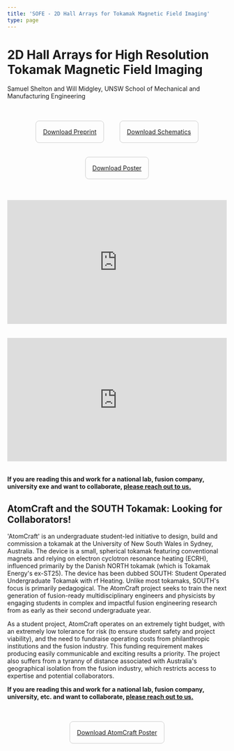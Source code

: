 ```yaml
---
title: 'SOFE - 2D Hall Arrays for Tokamak Magnetic Field Imaging'
type: page
---
```


# 2D Hall Arrays for High Resolution Tokamak Magnetic Field Imaging

Samuel Shelton and Will Midgley, UNSW School of Mechanical and Manufacturing Engineering

<div style="max-width: 800px; margin: 2rem auto; font-family: -apple-system, BlinkMacSystemFont, 'Segoe UI', system-ui, sans-serif;">

  <!-- PDF Download Buttons -->
  <div style="text-align: center; margin: 2rem 0;">
    <div style="display: inline-block; margin: 1rem; padding: 1rem; border: 1px solid #ccc; border-radius: 8px;">
      <a class="btn btn-primary" href="/preprint.pdf" download="HallArray_preprint_SOFE2025.pdf">
        <i class="fa-solid fa-file-pdf"></i> Download Preprint
      </a>
    </div>
    <div style="display: inline-block; margin: 1rem; padding: 1rem; border: 1px solid #ccc; border-radius: 8px;">
      <a class="btn btn-primary" href="/schematics.pdf" download="HallArray_schematics_SOFE2025.pdf">
        <i class="fa-solid fa-diagram-project"></i> Download Schematics
      </a>
    </div>
    <div style="display: inline-block; margin: 1rem; padding: 1rem; border: 1px solid #ccc; border-radius: 8px;">
      <a class="btn btn-primary" href="/samsh_poster.pdf" download="HallArray_poster_SOFE2025.pdf">
        <i class="fa-solid fa-image"></i> Download Poster
      </a>
    </div>
  </div>
</div>

<!-- YouTube Video Embed (Responsive) -->
<div style="position: relative; padding-bottom: 56.25%; height: 0; overflow: hidden; max-width: 100%; margin: 2rem auto;">
  <iframe
    src="https://www.youtube.com/embed/P6wqNETKNN4?si=UMlj_ibSfwQWm3iC"
    title="SOFE Hall Array: Bar Magnet Demonstration"
    style="position: absolute; top: 0; left: 0; width: 100%; height: 100%;"
    frameborder="0"
    allow="accelerometer; autoplay; clipboard-write; encrypted-media; gyroscope; picture-in-picture; web-share"
    referrerpolicy="strict-origin-when-cross-origin"
    allowfullscreen
  ></iframe>
</div>

<div style="position: relative; padding-bottom: 56.25%; height: 0; overflow: hidden; max-width: 100%; margin: 2rem auto;">
  <iframe
    src="https://www.youtube.com/embed/roVHeTKtLwU?si=cTpXwO1Yk-aoryQA"
    title="SOFE Hall Array: Screwdriver Demonstration"
    style="position: absolute; top: 0; left: 0; width: 100%; height: 100%;"
    frameborder="0"
    allow="accelerometer; autoplay; clipboard-write; encrypted-media; gyroscope; picture-in-picture; web-share"
    referrerpolicy="strict-origin-when-cross-origin"
    allowfullscreen
  ></iframe>
</div>

**If you are reading this and work for a national lab, fusion company, university exe and want to collaborate, [please reach out to us.](https://linktr.ee/atomcraftunsw)**

## AtomCraft and the SOUTH Tokamak: Looking for Collaborators!

'AtomCraft' is an undergraduate student-led initiative to design, build and commission a tokamak at the University of New South Wales in Sydney, Australia. The device is a small, spherical tokamak featuring conventional magnets and relying on electron cyclotron resonance heating (ECRH), influenced primarily by the Danish NORTH tokamak (which is Tokamak Energy's ex-ST25). The device has been dubbed SOUTH: Student Operated Undergraduate Tokamak with rf Heating. Unlike most tokamaks, SOUTH's focus is primarily pedagogical. The AtomCraft project seeks to train the next generation of fusion-ready multidisciplinary engineers and physicists by engaging students in complex and impactful fusion engineering research from as early as their second undergraduate year.

As a student project, AtomCraft operates on an extremely tight budget, with an extremely low tolerance for risk (to ensure student safety and project viability), and the need to fundraise operating costs from philanthropic institutions and the fusion industry. This funding requirement makes producing easily communicable and exciting results a priority. The project also suffers from a tyranny of distance associated with Australia's geographical isolation from the fusion industry, which restricts access to expertise and potential collaborators.

**If you are reading this and work for a national lab, fusion company, university, etc. and want to collaborate, [please reach out to us.](https://linktr.ee/atomcraftunsw)**

<div style="max-width: 800px; margin: 2rem auto; font-family: -apple-system, BlinkMacSystemFont, 'Segoe UI', system-ui, sans-serif;">

  <!-- PDF Download Buttons -->
  <div style="text-align: center; margin: 2rem 0;">
    <div style="display: inline-block; margin: 1rem; padding: 1rem; border: 1px solid #ccc; border-radius: 8px;">
      <a class="btn btn-primary" href="/AtomCraft_Poster_SOFE25.pdf" download="AtomCraft_Poster_SOFE2025.pdf">
        <i class="fa-solid fa-image"></i> Download AtomCraft Poster
      </a>
    </div>
</div>